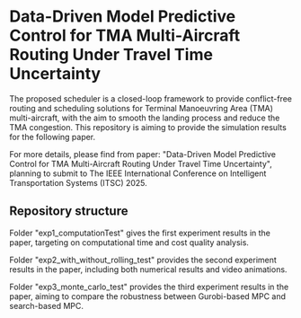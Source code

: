 # Data-Driven Model Predictive Control for TMA Multi-Aircraft Routing Under Travel Time Uncertainty

The proposed scheduler is a closed-loop framework to provide conflict-free routing and scheduling solutions for Terminal Manoeuvring Area (TMA) multi-aircraft, with the aim to smooth the landing process and reduce the TMA congestion.
This repository is aiming to provide the simulation results for the following paper.

For more details, please find from paper: "Data-Driven Model Predictive Control for TMA Multi-Aircraft Routing
Under Travel Time Uncertainty", planning to submit to The IEEE International Conference on Intelligent Transportation Systems (ITSC) 2025.

## Repository structure

Folder "exp1_computationTest" gives the first experiment results in the paper, targeting on computational time and cost quality analysis.

Folder "exp2_with_without_rolling_test" provides the second experiment results in the paper, including both numerical results and video animations.

Folder "exp3_monte_carlo_test" provides the third experiment results in the paper, aiming to compare the robustness between Gurobi-based MPC and search-based MPC.
